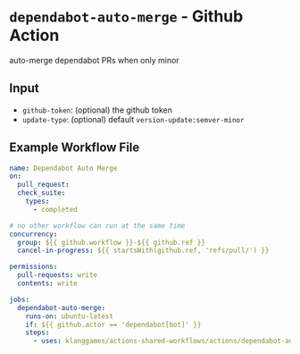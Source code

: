 # `dependabot-auto-merge` - **Github Action**

auto-merge dependabot PRs when only minor

## Input

* `github-token`: (optional) the github token
* `update-type`: (optional) default `version-update:semver-minor`

## Example Workflow File

```yaml
name: Dependabot Auto Merge
on:
  pull_request:
  check_suite:
    types:
      - completed

# no other workflow can run at the same time
concurrency:
  group: ${{ github.workflow }}-${{ github.ref }}
  cancel-in-progress: ${{ startsWith(github.ref, 'refs/pull/') }}

permissions:
  pull-requests: write
  contents: write

jobs:
  dependabot-auto-merge:
    runs-on: ubuntu-latest
    if: ${{ github.actor == 'dependabot[bot]' }}
    steps:
      - uses: klanggames/actions-shared-workflows/actions/dependabot-auto-merge@v2
```
